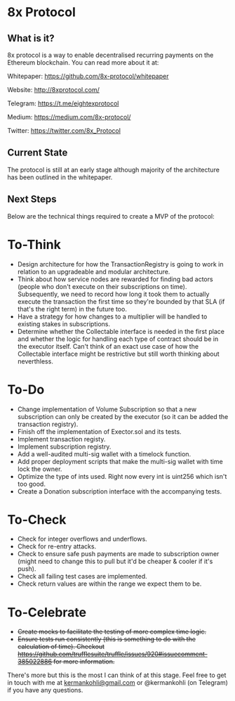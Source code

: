 # 8x Protocol

## What is it?

8x protocol is a way to enable decentralised recurring payments on the Ethereum blockchain. You can read more about it at: 

Whitepaper: https://github.com/8x-protocol/whitepaper

Website: http://8xprotocol.com/

Telegram: https://t.me/eightexprotocol

Medium: https://medium.com/8x-protocol/

Twitter: https://twitter.com/8x_Protocol

## Current State

The protocol is still at an early stage although majority of the architecture has been outlined in the whitepaper.

## Next Steps

Below are the technical things required to create a MVP of the protocol:

# To-Think
- Design architecture for how the TransactionRegistry is going to work in relation to an upgradeable and modular architecture.
- Think about how service nodes are rewarded for finding bad actors (people who don't execute on their subscriptions on time). Subsequently, we need to record how long it took them to actually execute the transaction the first time so they're bounded by that SLA (if that's the right term) in the future too.
- Have a strategy for how changes to a multiplier will be handled to existing stakes in subscriptions.
- Determine whether the Collectable interface is needed in the first place and whether the logic for handling each type of contract should be in the executor itself. Can't think of an exact use case of how the Collectable interface might be restrictive but still worth thinking about neverthless.

# To-Do
- Change implementation of Volume Subscription so that a new subscription can only be created by the executor (so it can be added the transaction registry).
- Finish off the implementation of Exector.sol and its tests.
- Implement transaction registy.
- Implement subscription registry.
- Add a well-audited multi-sig wallet with a timelock function.
- Add proper deployment scripts that make the multi-sig wallet with time lock the owner.
- Optimize the type of ints used. Right now every int is uint256 which isn't too good.
- Create a Donation subscription interface with the accompanying tests.

# To-Check

- Check for integer overflows and underflows.
- Check for re-entry attacks.
- Check to ensure safe push payments are made to subscription owner (might need to change this to pull but it'd be cheaper & cooler if it's push).
- Check all failing test cases are implemented.
- Check return values are within the range we expect them to be.

# To-Celebrate
- ~~Create mocks to facilitate the testing of more complex time logic.~~
- ~~Ensure tests run consistently (this is something to do with the calculation of time). Checkout https://github.com/trufflesuite/truffle/issues/920#issuecomment-385022886 for more information.~~

There's more but this is the most I can think of at this stage. Feel free to get in touch with me at kermankohli@gmail.com or @kermankohli (on Telegram) if you have any questions.